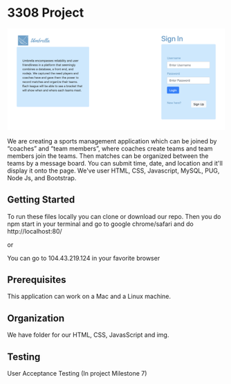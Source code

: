# 3308 Project

![Image of Project](img/project.png)

We are creating a sports management application which can be joined by “coaches” and “team members”, 
where coaches create teams and team members join the teams. Then matches can be organized 
between the teams by a message board. You can submit time, date, and location and it'll display it onto the page.
We've user HTML, CSS, Javascript, MySQL, PUG, Node Js, and Bootstrap.

## Getting Started

To run these files locally you can clone or download our repo.
Then you do npm start in your terminal and go 
to google chrome/safari and do http://localhost:80/

or

You can go to 104.43.219.124 in your favorite browser

## Prerequisites

This application can work on a Mac and a Linux machine.

## Organization

We have folder for our HTML, CSS, JavasScript and img.

## Testing

User Acceptance Testing
(In project Milestone 7)

